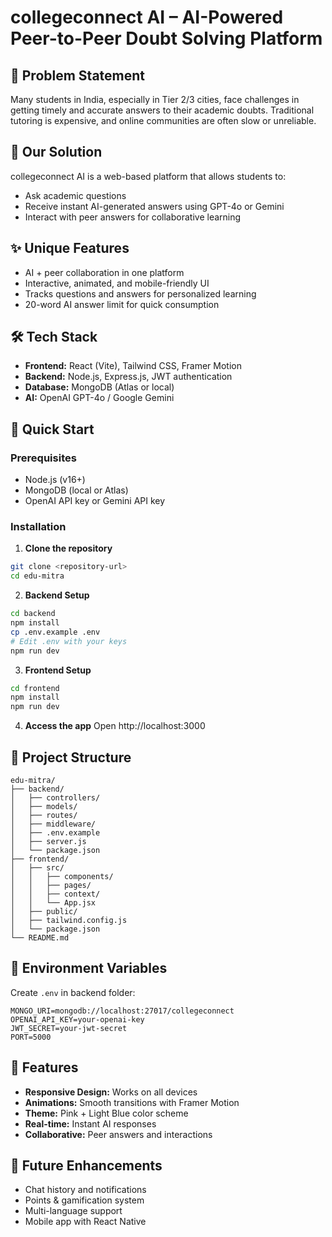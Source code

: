 # collegeconnect AI – AI-Powered Peer-to-Peer Doubt Solving Platform

## 🎯 Problem Statement
Many students in India, especially in Tier 2/3 cities, face challenges in getting timely and accurate answers to their academic doubts. Traditional tutoring is expensive, and online communities are often slow or unreliable.

## 🚀 Our Solution
collegeconnect AI is a web-based platform that allows students to:
- Ask academic questions
- Receive instant AI-generated answers using GPT-4o or Gemini
- Interact with peer answers for collaborative learning

## ✨ Unique Features
- AI + peer collaboration in one platform
- Interactive, animated, and mobile-friendly UI
- Tracks questions and answers for personalized learning
- 20-word AI answer limit for quick consumption

## 🛠️ Tech Stack
- **Frontend:** React (Vite), Tailwind CSS, Framer Motion
- **Backend:** Node.js, Express.js, JWT authentication
- **Database:** MongoDB (Atlas or local)
- **AI:** OpenAI GPT-4o / Google Gemini

## 🚀 Quick Start

### Prerequisites
- Node.js (v16+)
- MongoDB (local or Atlas)
- OpenAI API key or Gemini API key

### Installation

1. **Clone the repository**
```bash
git clone <repository-url>
cd edu-mitra
```

2. **Backend Setup**
```bash
cd backend
npm install
cp .env.example .env
# Edit .env with your keys
npm run dev
```

3. **Frontend Setup**
```bash
cd frontend
npm install
npm run dev
```

4. **Access the app**
Open http://localhost:3000

## 📁 Project Structure
```
edu-mitra/
├── backend/
│   ├── controllers/
│   ├── models/
│   ├── routes/
│   ├── middleware/
│   ├── .env.example
│   ├── server.js
│   └── package.json
├── frontend/
│   ├── src/
│   │   ├── components/
│   │   ├── pages/
│   │   ├── context/
│   │   └── App.jsx
│   ├── public/
│   ├── tailwind.config.js
│   └── package.json
└── README.md
```

## 🔧 Environment Variables
Create `.env` in backend folder:
```
MONGO_URI=mongodb://localhost:27017/collegeconnect
OPENAI_API_KEY=your-openai-key
JWT_SECRET=your-jwt-secret
PORT=5000
```

## 🎨 Features
- **Responsive Design:** Works on all devices
- **Animations:** Smooth transitions with Framer Motion
- **Theme:** Pink + Light Blue color scheme
- **Real-time:** Instant AI responses
- **Collaborative:** Peer answers and interactions

## 🔮 Future Enhancements
- Chat history and notifications
- Points & gamification system
- Multi-language support
- Mobile app with React Native
